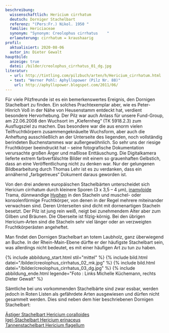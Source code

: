 ```yaml
---
beschreibung:
  wissenschaftlich: Hericium cirrhatum
  deutsch: Dorniger Stachelbart
  referenz: "(Pers:Fr.) Nikol. 1950 "
  familie: Hericiaceae
  synonym: "Synonym: Creolophus cirrhatus    "
  erlaeuterung: cirrhatum = kraushaarig
profil:
  aktualisiert: 2020-08-06
  autor_in: Dieter Gewalt
hauptbild:
  anzeige: true
  datei: /bilder/creolophus_cirrhatus_01_dg.jpg
literatur:
  - url: http://tintling.com/pilzbuch/arten/h/Hericium_cirrhatum.html
  - text: "Werner Pohl: Aphyllopower (Pilz Nr. 88)"
    url: http://aphyllopower.blogspot.com/2011/06/
---
```

Für viele Pilzfreunde ist es ein bemerkenswertes Ereignis, den Dornigen Stachelbart zu finden. Ein solches Prachtexemplar aber, wie es Peter-Hinrich Voß in der Nähe von Heusenstamm entdeckt hat, verdient besondere Hervorhebung. Der Pilz war auch Anlass für unsere Fund-Group, am 22.06.2008 den Wuchsort im „Kiefernheg“ (TK 5918.2.3) zum Ausflugsziel zu machen. Das besondere war die aus enorm vielen Teilfruchtkörpern zusammengeknäuelte Wuchsform, aber auch die Anheftung ausschließlich an der Unterseite des liegenden, noch vollständig berindeten Buchenstammes war außergewöhnlich. So sehr uns der riesige Fruchtkörper beeindruckt hat – seine fotografische Dokumentation verursachte großen Ärger und maßlose Enttäuschung. Die Digitalkamera lieferte extrem farbverfälschte Bilder mit einem so grauenhaften Gelbstich, dass an eine Veröffentlichung nicht zu denken war. Nur der gelungenen Bildbearbeitung durch Thomas Lehr ist es zu verdanken, dass ein annähernd „farbgetreues“ Dokument daraus geworden ist.

Von den drei anderen europäischen Stachelbärten unterscheidet sich Hericium cirrhatum durch kleinere Sporen (3 x 3,5 – 4 µm), [inamyloide](inamyloid "Glossar") Trama, dünnwandige [Hyphen](Hyphen "Glossar") in den Stacheln und muschel- oder konsolenförmige Fruchtkörper, von denen in der Regel mehrere miteinander verwachsen sind. Deren Unterseiten sind dicht mit dornenartigen Stacheln besetzt. Der Pilz ist jung rein weiß, neigt bei zunehmendem Alter aber zum Gilben und Bräunen. Die Oberseite ist filzig-körnig. Bei den übrigen Hericium-Arten sind die Stacheln sehr viel länger oder an verzweigten Fruchtkörperästen angeheftet.

Man findet den Dornigen Stachelbart an totem Laubholz, ganz überwiegend an Buche. In der Rhein-Main-Ebene dürfte er der häufigste Stachelbart sein, was allerdings nicht bedeutet, es mit einer häufigen Art zu tun zu haben.

{% include abbildung_start.html stil="mittel" %}
{% include bild.html datei="/bilder/creolophus_cirrhatus_02_mk.jpg" %}
{% include bild.html datei="/bilder/creolophus_cirrhatus_03_dg.jpg" %}
{% include abbildung_ende.html legende="Foto : Links Michelle Küchemann, rechts Dieter Gewalt" %}

Sämtliche bei uns vorkommenden Stachelbärte sind zwar essbar, werden jedoch in Roten Listen als gefährdete Arten ausgewiesen und dürfen nicht gesammelt werden. Dies sind neben dem hier beschriebenen Dornigen Stachelbart: 

[Ästiger Stachelbart Hericium coralloides](/pilze/hericium-coralloides-ästiger-stachelbart)  
[Igel-Stachelbart Hericium erinaceus](/pilze/hericium-erinaceus-hericium-erinaceus)  
[Tannenstachelbart Hericium flagellum](/pilze/hericium-flagellum-tannenstachelbart)